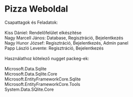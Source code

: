 # Pizza Weboldal

Csapattagok és Feladatok: <br />
<br />
Kiss Dániel: Rendelőfelület elkészítése <br />
Nagy Marcell János: Database, Regisztráció, Bejelentkezés <br />
Nagy Hunor József: Regisztráció, Bejelentkezés, Admin panel <br />
Papp László Levente: Regisztráció, Bejelentkezés<br />
<br />
Használathoz kötelező nugget packeg-ek:<br />
<br />
Microsoft.Data.Sqlite<br />
Microsoft.Data.Sqlite.Core<br />
Microsoft.EntityFrameworkCore.Sqlite<br />
Microsoft.EntityFrameworkCore.Tools<br />
System.Data.SQlite.Core<br />
